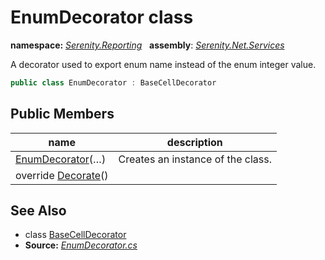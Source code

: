# EnumDecorator class
**namespace:** *[Serenity.Reporting](../README.md#serenity.reporting-namespace)*   **assembly**: *[Serenity.Net.Services](../README.md)*

A decorator used to export enum name instead of the enum integer value.

```csharp
public class EnumDecorator : BaseCellDecorator
```

## Public Members

| name | description |
| --- | --- |
| [EnumDecorator](EnumDecorator/EnumDecorator.md)(…) | Creates an instance of the class. |
| override [Decorate](EnumDecorator/Decorate.md)() |  |

## See Also

* class [BaseCellDecorator](BaseCellDecorator.md)
* **Source:** *[EnumDecorator.cs](https://github.com/serenity-is/Serenity/blob/master/src/Serenity.Net.Services/Reporting/Decorators/EnumDecorator.cs)*